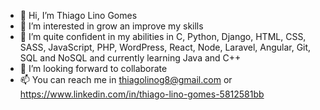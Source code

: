 - 👋 Hi, I’m Thiago Lino Gomes
- 👀 I’m interested in grow an improve my skills
- 🌱 I’m quite confident in my abilities in C, Python, Django, HTML, CSS, SASS, JavaScript, PHP, WordPress, React, Node, Laravel, Angular, Git, SQL and NoSQL and currently learning Java and C++
- 💞️ I’m looking forward to collaborate
- 📫 You can reach me in thiagolinog8@gmail.com or https://www.linkedin.com/in/thiago-lino-gomes-5812581bb

<!---
Thiagolino8/Thiagolino8 is a ✨ special ✨ repository because its `README.md` (this file) appears on your GitHub profile.
You can click the Preview link to take a look at your changes.
--->
